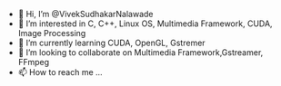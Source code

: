 - 👋 Hi, I’m @VivekSudhakarNalawade
- 👀 I’m interested in C, C++, Linux OS, Multimedia Framework, CUDA, Image Processing
- 🌱 I’m currently learning CUDA, OpenGL, Gstremer
- 💞️ I’m looking to collaborate on Multimedia Framework,Gstreamer, FFmpeg
- 📫 How to reach me ...

<!---
VivekSudhakarNalawade/VivekSudhakarNalawade is a ✨ special ✨ repository because its `README.md` (this file) appears on your GitHub profile.
You can click the Preview link to take a look at your changes.
--->
